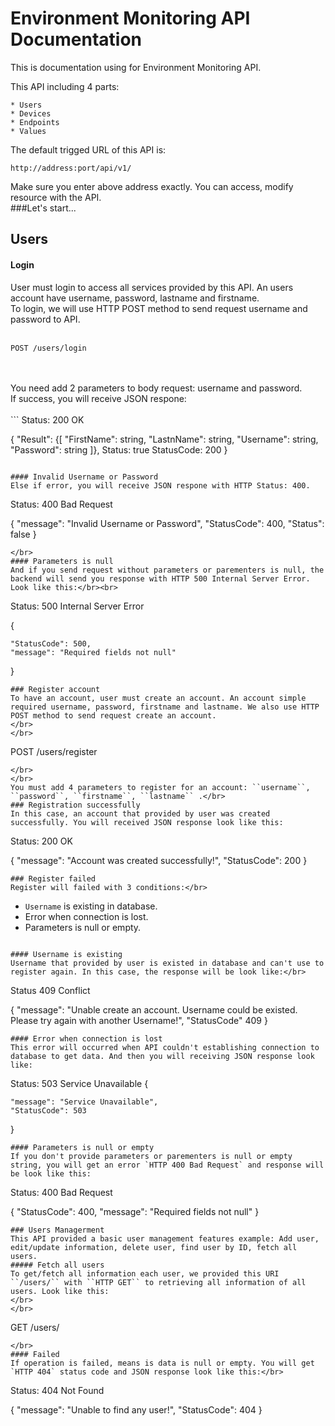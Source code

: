 # Environment Monitoring API Documentation

This is documentation using for Environment Monitoring API.

This API including 4 parts:
</br>
```
* Users
* Devices
* Endpoints
* Values
```

The default trigged URL of this API is:</br>
```
http://address:port/api/v1/
```
Make sure you enter above address exactly. You can access, modify resource with the API.<br>
###Let's start...
## Users
#### Login
User must login to access all services provided by this API. An users account have username, password, lastname and firstname.</br>
To login, we will use HTTP POST method to send request username and password to API.
</br>
</br>

```
POST /users/login
```

</br>
<br>
You need add 2 parameters to body request: username and password.</br>
If success, you will receive JSON respone:</br></br>
```
Status: 200 OK

{
    "Result":
    {[
        "FirstName": string,
        "LastnName": string,
        "Username": string,
        "Password": string
    ]},
    Status: true
    StatusCode: 200
}
```

#### Invalid Username or Password
Else if error, you will receive JSON respone with HTTP Status: 400.
```
Status: 400 Bad Request

{
    "message": "Invalid Username or Password",
    "StatusCode": 400,
    "Status": false
} 
```
</br>
#### Parameters is null
And if you send request without parameters or parementers is null, the backend will send you response with HTTP 500 Internal Server Error. Look like this:</br><br>
```
Status: 500 Internal Server Error

{
    
    "StatusCode": 500,
    "message": "Required fields not null"
}
```
### Register account
To have an account, user must create an account. An account simple required username, password, firstname and lastname. We also use HTTP POST method to send request create an account.
</br>
</br>
```
POST /users/register
```
</br>
</br>
You must add 4 parameters to register for an account: ``username``, ``password``, ``firstname``, ``lastname`` .</br>
### Registration successfully
In this case, an account that provided by user was created successfully. You will received JSON response look like this:
```
Status: 200 OK

{
	"message": "Account was created successfully!",
	"StatusCode": 200
}
```
### Register failed
Register will failed with 3 conditions:</br>
```
* ``Username`` is existing in database.
* Error when connection is lost.
* Parameters is null or empty.
```

#### Username is existing
Username that provided by user is existed in database and can't use to register again. In this case, the response will be look like:</br>
```
Status 409 Conflict

{
	"message": "Unable create an account. Username could be existed. Please try again with another Username!",
	"StatusCode" 409
}
```
#### Error when connection is lost
This error will occurred when API couldn't establishing connection to database to get data. And then you will receiving JSON response look like:
```
Status: 503 Service Unavailable
{
    
    "message": "Service Unavailable",
    "StatusCode": 503
}
```
#### Parameters is null or empty
If you don't provide parameters or parementers is null or empty string, you will get an error `HTTP 400 Bad Request` and response will be look like this:
```
Status: 400 Bad Request

{
    "StatusCode": 400,
    "message": "Required fields not null"
}
```
### Users Managerment
This API provided a basic user management features example: Add user, edit/update information, delete user, find user by ID, fetch all users.
##### Fetch all users
To get/fetch all information each user, we provided this URI ``/users/`` with ``HTTP GET`` to retrieving all information of all users. Look like this:
</br>
</br>
```
GET /users/
```
</br>
#### Failed
If operation is failed, means is data is null or empty. You will get `HTTP 404` status code and JSON response look like this:</br>
```
Status: 404 Not Found

{
    "message": "Unable to find any user!",
    "StatusCode": 404
}
```